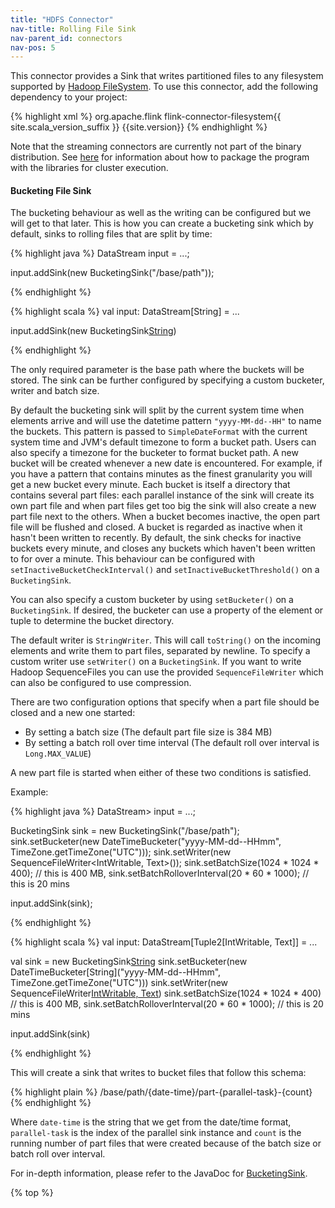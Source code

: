 ```yaml
---
title: "HDFS Connector"
nav-title: Rolling File Sink
nav-parent_id: connectors
nav-pos: 5
---
```

<!--
Licensed to the Apache Software Foundation (ASF) under one
or more contributor license agreements.  See the NOTICE file
distributed with this work for additional information
regarding copyright ownership.  The ASF licenses this file
to you under the Apache License, Version 2.0 (the
"License"); you may not use this file except in compliance
with the License.  You may obtain a copy of the License at

  http://www.apache.org/licenses/LICENSE-2.0

Unless required by applicable law or agreed to in writing,
software distributed under the License is distributed on an
"AS IS" BASIS, WITHOUT WARRANTIES OR CONDITIONS OF ANY
KIND, either express or implied.  See the License for the
specific language governing permissions and limitations
under the License.
-->

This connector provides a Sink that writes partitioned files to any filesystem supported by
[Hadoop FileSystem](http://hadoop.apache.org). To use this connector, add the
following dependency to your project:

{% highlight xml %}
<dependency>
  <groupId>org.apache.flink</groupId>
  <artifactId>flink-connector-filesystem{{ site.scala_version_suffix }}</artifactId>
  <version>{{site.version}}</version>
</dependency>
{% endhighlight %}

Note that the streaming connectors are currently not part of the binary
distribution. See
[here]({{site.baseurl}}/dev/linking.html)
for information about how to package the program with the libraries for
cluster execution.

#### Bucketing File Sink

The bucketing behaviour as well as the writing can be configured but we will get to that later.
This is how you can create a bucketing sink which by default, sinks to rolling files that are split by time:

<div class="codetabs" markdown="1">
<div data-lang="java" markdown="1">
{% highlight java %}
DataStream<String> input = ...;

input.addSink(new BucketingSink<String>("/base/path"));

{% endhighlight %}
</div>
<div data-lang="scala" markdown="1">
{% highlight scala %}
val input: DataStream[String] = ...

input.addSink(new BucketingSink[String]("/base/path"))

{% endhighlight %}
</div>
</div>

The only required parameter is the base path where the buckets will be
stored. The sink can be further configured by specifying a custom bucketer, writer and batch size.

By default the bucketing sink will split by the current system time when elements arrive and will
use the datetime pattern `"yyyy-MM-dd--HH"` to name the buckets. This pattern is passed to
`SimpleDateFormat` with the current system time and JVM's default timezone to form a bucket path.
Users can also specify a timezone for the bucketer to format bucket path. A new bucket will be created
whenever a new date is encountered. For example, if you have a pattern that contains minutes as the
finest granularity you will get a new bucket every minute. Each bucket is itself a directory that
contains several part files: each parallel instance of the sink will create its own part file and
when part files get too big the sink will also create a new part file next to the others. When a
bucket becomes inactive, the open part file will be flushed and closed. A bucket is regarded as
inactive when it hasn't been written to recently. By default, the sink checks for inactive buckets
every minute, and closes any buckets which haven't been written to for over a minute. This
behaviour can be configured with `setInactiveBucketCheckInterval()` and
`setInactiveBucketThreshold()` on a `BucketingSink`.

You can also specify a custom bucketer by using `setBucketer()` on a `BucketingSink`. If desired,
the bucketer can use a property of the element or tuple to determine the bucket directory.

The default writer is `StringWriter`. This will call `toString()` on the incoming elements
and write them to part files, separated by newline. To specify a custom writer use `setWriter()`
on a `BucketingSink`. If you want to write Hadoop SequenceFiles you can use the provided
`SequenceFileWriter` which can also be configured to use compression.

There are two configuration options that specify when a part file should be closed
and a new one started:
 
* By setting a batch size (The default part file size is 384 MB)
* By setting a batch roll over time interval (The default roll over interval is `Long.MAX_VALUE`)

A new part file is started when either of these two conditions is satisfied.

Example:

<div class="codetabs" markdown="1">
<div data-lang="java" markdown="1">
{% highlight java %}
DataStream<Tuple2<IntWritable,Text>> input = ...;

BucketingSink<String> sink = new BucketingSink<String>("/base/path");
sink.setBucketer(new DateTimeBucketer<String>("yyyy-MM-dd--HHmm", TimeZone.getTimeZone("UTC")));
sink.setWriter(new SequenceFileWriter<IntWritable, Text>());
sink.setBatchSize(1024 * 1024 * 400); // this is 400 MB,
sink.setBatchRolloverInterval(20 * 60 * 1000); // this is 20 mins

input.addSink(sink);

{% endhighlight %}
</div>
<div data-lang="scala" markdown="1">
{% highlight scala %}
val input: DataStream[Tuple2[IntWritable, Text]] = ...

val sink = new BucketingSink[String]("/base/path")
sink.setBucketer(new DateTimeBucketer[String]("yyyy-MM-dd--HHmm", TimeZone.getTimeZone("UTC")))
sink.setWriter(new SequenceFileWriter[IntWritable, Text]())
sink.setBatchSize(1024 * 1024 * 400) // this is 400 MB,
sink.setBatchRolloverInterval(20 * 60 * 1000); // this is 20 mins

input.addSink(sink)

{% endhighlight %}
</div>
</div>

This will create a sink that writes to bucket files that follow this schema:

{% highlight plain %}
/base/path/{date-time}/part-{parallel-task}-{count}
{% endhighlight %}

Where `date-time` is the string that we get from the date/time format, `parallel-task` is the index
of the parallel sink instance and `count` is the running number of part files that were created
because of the batch size or batch roll over interval.

For in-depth information, please refer to the JavaDoc for
[BucketingSink](http://flink.apache.org/docs/latest/api/java/org/apache/flink/streaming/connectors/fs/bucketing/BucketingSink.html).

{% top %}
